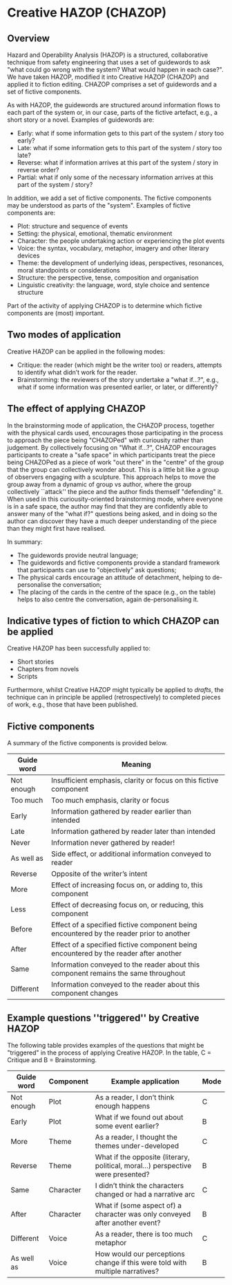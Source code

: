 # Creative HAZOP (CHAZOP)

## Overview

Hazard and Operability Analysis (HAZOP) is a structured, collaborative technique from safety engineering that uses a set of guidewords to ask "what could go wrong with the system? What would happen in each case?". We have taken HAZOP, modified it into Creative HAZOP (CHAZOP) and applied it to fiction editing. CHAZOP comprises a set of guidewords and a set of fictive components.

As with HAZOP, the guidewords are structured around information flows to each part of the system or, in our case, parts of the fictive artefact, e.g., a short story or a novel. Examples of guidewords are:
+ Early: what if some information gets to this part of the system / story too early?
+ Late: what if some information gets to this part of the system / story too late?
+ Reverse: what if information arrives at this part of the system / story in reverse order?
+ Partial: what if only some of the necessary information arrives at this part of the system / story?

In addition, we add a set of fictive components. The fictive components may be understood as parts of the "system". Examples of fictive components are:
+ Plot: structure and sequence of events
+ Setting: the physical, emotional, thematic environment
+ Character: the people undertaking action or experiencing the plot events
+ Voice: the syntax, vocabulary, metaphor, imagery and other literary devices
+ Theme: the development of underlying ideas, perspectives, resonances, moral standpoints or considerations
+ Structure: the perspective, tense, composition and organisation
+ Linguistic creativity: the language, word, style choice and sentence structure

Part of the activity of applying CHAZOP is to determine which fictive components are (most) important.

## Two modes of application

Creative HAZOP can be applied in the following modes:
+ Critique: the reader (which might be the writer too) or readers, attempts to identify what didn’t work for the reader.
+ Brainstorming: the reviewers of the story undertake a "what if...?", e.g., what if some information was presented earlier, or later, or differently?

## The effect of applying CHAZOP

In the brainstorming mode of application, the CHAZOP process, together with the physical cards used, encourages those participating in the process to approach the piece being "CHAZOPed" with curiousity rather than judgement. By collectively focusing on "What if...?", CHAZOP encourages participants to create a "safe space" in which participants treat the piece being CHAZOPed as a piece of work "out there" in the "centre" of the group that the group can collectively wonder about. This is a little bit like a group of observers engaging with a sculpture. This approach helps to move the group away from a dynamic of group vs author, where the group collectively ``attack'' the piece and the author finds themself "defending" it. When used in this curiousity-oriented brainstorming mode, where everyone is in a safe space, the author may find that they are confidently able to answer many of the "what if?" questions being asked, and in doing so the author can discover they have a much deeper understanding of the piece than they might first have realised.

In summary:
+ The guidewords provide neutral language;
+ The guidewords and fictive components provide a standard framework that participants can use to "objectively" ask questions;
+ The physical cards encourage an attitude of detachment, helping to de-personalise the conversation;
+ The placing of the cards in the centre of the space (e.g., on the table) helps to also centre the conversation, again de-personalising it. 

## Indicative types of fiction to which CHAZOP can be applied

Creative HAZOP has been successfully applied to:
+ Short stories
+ Chapters from novels
+ Scripts

Furthermore, whilst Creative HAZOP might typically be applied to *drafts*, the technique can in principle be applied (retrospectively) to completed pieces of work, e.g., those that have been published.

## Fictive components

A summary of the fictive components is provided below.

| Guide word | Meaning |
| ---------- | ---------- |
| Not enough | Insufficient emphasis, clarity or focus on this fictive component |
| Too much | Too much emphasis, clarity or focus |
| Early | Information gathered by reader earlier than intended |
| Late | Information gathered by reader later than intended |
| Never| Information never gathered by reader! |
| As well as | Side effect, or additional information conveyed to reader |
| Reverse | Opposite of the writer’s intent |
| More | Effect of increasing focus on, or adding to, this component |
| Less | Effect of decreasing focus on, or reducing, this component |
| Before |Effect of a specified fictive component being encountered by the reader prior to another |
| After | Effect of a specified fictive component being encountered by the reader after another |
| Same | Information conveyed to the reader about this component remains the same throughout |
| Different| Information conveyed to the reader about this component changes |

## Example questions ''triggered'' by Creative HAZOP

The following table provides examples of the questions that might be "triggered" in the process of applying Creative HAZOP. In the table, C = Critique and B = Brainstorming.

| Guide word | Component | Example application | Mode |
| ---------- | --------- | ------------------- | ---- |
| Not enough | Plot      | As a reader, I don’t think enough happens | C |
| Early      | Plot      | What if we found out about some event earlier? | B |
| More       | Theme     | As a reader, I thought the themes under-developed | C |
| Reverse    | Theme     | What if the opposite (literary, political, moral…) perspective were presented? | B |
| Same       | Character | I didn’t think the characters changed or had a narrative arc | C |
| After      | Character | What if (some aspect of) a character was only conveyed after another event? | B |
| Different  | Voice     | As a reader, there is too much metaphor | C |
| As well as | Voice     | How would our perceptions change if this were told with multiple narratives? | B |

